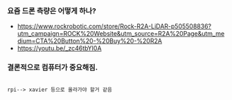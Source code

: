 



### 요즘 드론 측량은 어떻게 하나?

- https://www.rockrobotic.com/store/Rock-R2A-LiDAR-p505508836?utm_campaign=ROCK%20Website&utm_source=R2A%20Page&utm_medium=CTA%20Button%20-%20Buy%20-%20R2A
- https://youtu.be/_zc46tbYI0A


### 결론적으로 컴퓨터가 중요해짐.
```

rpi--> xavier 등으로 올라가야 할거 같음

```
